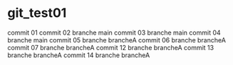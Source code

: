 # git_test01
commit 01
commit 02 branche main
commit 03 branche main
commit 04 branche main
commit 05 branche brancheA
commit 06 branche brancheA
commit 07 branche brancheA
commit 12 branche brancheA
commit 13 branche brancheA
commit 14 branche brancheA
